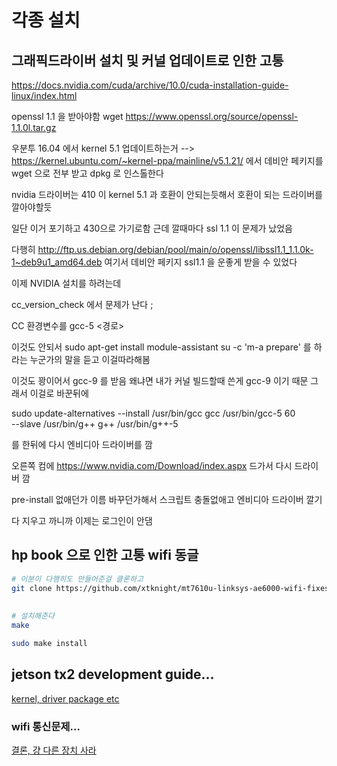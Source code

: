 # 각종 설치 


## 그래픽드라이버 설치 및 커널 업데이트로 인한 고통 

https://docs.nvidia.com/cuda/archive/10.0/cuda-installation-guide-linux/index.html

openssl 1.1 을 받아야함 
wget https://www.openssl.org/source/openssl-1.1.0l.tar.gz

우분투 16.04 에서  kernel 5.1 업데이트하는거 --> https://kernel.ubuntu.com/~kernel-ppa/mainline/v5.1.21/ 에서 데비안 페키지를 
wget 으로 전부 받고 dpkg 로 인스톨한다

nvidia 드라이버는 410 이 kernel 5.1 과 호환이 안되는듯해서 호환이 되는 드라이버를 깔아야할듯 

일단 이거 포기하고 430으로 가기로함 근데 깔때마다 
ssl 1.1 이 문제가 났었음 

다행히
http://ftp.us.debian.org/debian/pool/main/o/openssl/libssl1.1_1.1.0k-1~deb9u1_amd64.deb 여기서 데비안 페키지 ssl1.1 을 운좋게 받을 수 
있었다


이제 NVIDIA 설치를 하려는데 

cc_version_check 에서 문제가 난다 ;

CC  환경변수를 gcc-5 <경로>

이것도 안되서 
sudo apt-get install module-assistant
su -c 'm-a prepare' 를 하라는 누군가의 말을 듣고 이걸따라해봄


이것도 꽝이어서 gcc-9 를 받음 왜냐면 내가 커널 빌드할때 쓴게 gcc-9 이기 때문
그래서 이걸로 바꾼뒤에 

sudo update-alternatives --install /usr/bin/gcc gcc /usr/bin/gcc-5 60 \
                         --slave /usr/bin/g++ g++ /usr/bin/g++-5 

를 한뒤에 다시 엔비디아 드라이버를 깜


오른쪽 컴에 
https://www.nvidia.com/Download/index.aspx
드가서 다시 드라이버 깜


pre-install 없애던가 이름 바꾸던가해서 스크립트 충돌없애고 엔비디아 드라이버 깔기 


다 지우고 까니까 이제는 로그인이 안댐


## hp book 으로 인한 고통 wifi 동글
```bash
# 이분이 다행히도 만들어준걸 클론하고
git clone https://github.com/xtknight/mt7610u-linksys-ae6000-wifi-fixes
 
 
# 설치해준다
make

sudo make install
```

## jetson tx2 development guide...

[kernel, driver package etc](https://docs.nvidia.com/jetson/archives/l4t-archived/l4t-282/index.html)

### wifi 통신문제...
[결론, 걍 다른 장치 사라](https://askubuntu.com/questions/975464/mt7610u-unable-to-install-wifi-driver/975504#975504)
